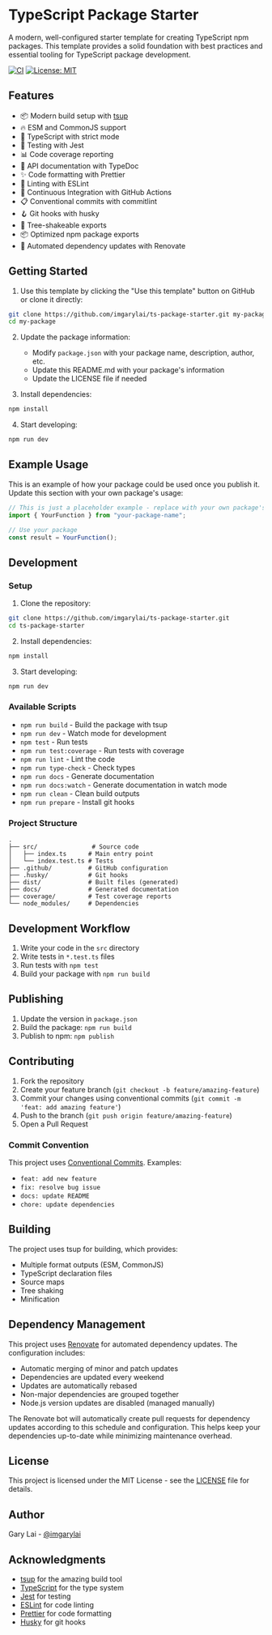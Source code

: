# TypeScript Package Starter

A modern, well-configured starter template for creating TypeScript npm packages. This template provides a solid foundation with best practices and essential tooling for TypeScript package development.

[![CI](https://github.com/imgarylai/ts-package-starter/actions/workflows/test.yml/badge.svg)](https://github.com/imgarylai/ts-package-starter/actions/workflows/test.yml)
[![License: MIT](https://img.shields.io/badge/License-MIT-yellow.svg)](https://opensource.org/licenses/MIT)

## Features

- 📦 Modern build setup with [tsup](https://github.com/egoist/tsup)
- 🔥 ESM and CommonJS support
- 📘 TypeScript with strict mode
- 🧪 Testing with Jest
- 📊 Code coverage reporting
- 📝 API documentation with TypeDoc
- ✨ Code formatting with Prettier
- 🚨 Linting with ESLint
- 🔄 Continuous Integration with GitHub Actions
- 📋 Conventional commits with commitlint
- 🪝 Git hooks with husky
- 🌲 Tree-shakeable exports
- 📦 Optimized npm package exports
- 🤖 Automated dependency updates with Renovate

## Getting Started

1. Use this template by clicking the "Use this template" button on GitHub
   or clone it directly:

```bash
git clone https://github.com/imgarylai/ts-package-starter.git my-package
cd my-package
```

2. Update the package information:

   - Modify `package.json` with your package name, description, author, etc.
   - Update this README.md with your package's information
   - Update the LICENSE file if needed

3. Install dependencies:

```bash
npm install
```

4. Start developing:

```bash
npm run dev
```

## Example Usage

This is an example of how your package could be used once you publish it. Update this section with your own package's usage:

```typescript
// This is just a placeholder example - replace with your own package's usage
import { YourFunction } from "your-package-name";

// Use your package
const result = YourFunction();
```

## Development

### Setup

1. Clone the repository:

```bash
git clone https://github.com/imgarylai/ts-package-starter.git
cd ts-package-starter
```

2. Install dependencies:

```bash
npm install
```

3. Start developing:

```bash
npm run dev
```

### Available Scripts

- `npm run build` - Build the package with tsup
- `npm run dev` - Watch mode for development
- `npm test` - Run tests
- `npm run test:coverage` - Run tests with coverage
- `npm run lint` - Lint the code
- `npm run type-check` - Check types
- `npm run docs` - Generate documentation
- `npm run docs:watch` - Generate documentation in watch mode
- `npm run clean` - Clean build outputs
- `npm run prepare` - Install git hooks

### Project Structure

```
.
├── src/               # Source code
│   ├── index.ts      # Main entry point
│   └── index.test.ts # Tests
├── .github/          # GitHub configuration
├── .husky/           # Git hooks
├── dist/             # Built files (generated)
├── docs/             # Generated documentation
├── coverage/         # Test coverage reports
└── node_modules/     # Dependencies
```

## Development Workflow

1. Write your code in the `src` directory
2. Write tests in `*.test.ts` files
3. Run tests with `npm test`
4. Build your package with `npm run build`

## Publishing

1. Update the version in `package.json`
2. Build the package: `npm run build`
3. Publish to npm: `npm publish`

## Contributing

1. Fork the repository
2. Create your feature branch (`git checkout -b feature/amazing-feature`)
3. Commit your changes using conventional commits (`git commit -m 'feat: add amazing feature'`)
4. Push to the branch (`git push origin feature/amazing-feature`)
5. Open a Pull Request

### Commit Convention

This project uses [Conventional Commits](https://www.conventionalcommits.org/). Examples:

- `feat: add new feature`
- `fix: resolve bug issue`
- `docs: update README`
- `chore: update dependencies`

## Building

The project uses tsup for building, which provides:

- Multiple format outputs (ESM, CommonJS)
- TypeScript declaration files
- Source maps
- Tree shaking
- Minification

## Dependency Management

This project uses [Renovate](https://docs.renovatebot.com/) for automated dependency updates. The configuration includes:

- Automatic merging of minor and patch updates
- Dependencies are updated every weekend
- Updates are automatically rebased
- Non-major dependencies are grouped together
- Node.js version updates are disabled (managed manually)

The Renovate bot will automatically create pull requests for dependency updates according to this schedule and configuration. This helps keep your dependencies up-to-date while minimizing maintenance overhead.

## License

This project is licensed under the MIT License - see the [LICENSE](LICENSE) file for details.

## Author

Gary Lai - [@imgarylai](https://github.com/imgarylai)

## Acknowledgments

- [tsup](https://github.com/egoist/tsup) for the amazing build tool
- [TypeScript](https://www.typescriptlang.org/) for the type system
- [Jest](https://jestjs.io/) for testing
- [ESLint](https://eslint.org/) for code linting
- [Prettier](https://prettier.io/) for code formatting
- [Husky](https://typicode.github.io/husky/) for git hooks
